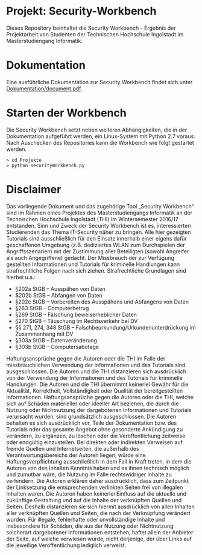 # Projekt: Security-Workbench
Dieses Repository beinhaltet die Security Workbench - Ergebnis der Projektarbeit von Studenten der Technischen Hochschule Ingolstadt im Masterstudiengang Informatik.

# Dokumentation
Eine ausführliche Dokumentation zur Security Workbench findet sich unter [Dokumentation/document.pdf](Dokumentation/document.pdf).

# Starten der Workbench
Die Security Workbench setzt neben weiteren Abhängigkeiten, die in der Dokumentation aufgeführt werden, ein Linux-System mit Python 2.7 voraus. Nach Auschecken des Repositories kann die Workbench wie folgt gestartet werden.

```
> cd Projekte
> python securityWorkbench.py
```

# Disclaimer
Das vorliegende Dokument und das zugehörige Tool „Security Workbench“ sind im Rahmen eines Projektes des Masterstudiengangs Informatik an der Technischen Hochschule Ingolstadt (THI) im Wintersemester 2016/17 entstanden. Sinn und Zweck der Security Workbench ist es, interessierten Studierenden das Thema IT-Security näher zu bringen. Alle hier gezeigten Tutorials sind ausschließlich für den Einsatz innerhalb einer eigens dafür geschaffenen Umgebung (z.B. dediziertes WLAN zum Durchspielen der Angriffsszenarien) mit der Zustimmung aller Beteiligten (sowohl Angreifer als auch Angegriffene) gedacht.
Der Missbrauch der zur Verfügung gestellten Informationen und Tutorials für kriminelle Handlungen kann strafrechtliche Folgen nach sich ziehen. Strafrechtliche Grundlagen sind hierbei u.a.:

* §202a StGB – Ausspähen von Daten
* $202b StGB – Abfangen von Daten
* §202c StGB – Vorbereiten des Ausspähens und Abfangens von Daten
* §263 StGB – Computerbetrug
* §269 StGB – Fälschung beweiserheblicher Daten
* §270 StGB – Täuschung im Rechtsverkehr bei DV
* §§ 271, 274, 348 StGB – Falschbeurkundung/Urkundenunterdrückung im Zusammenhang mit DV
* §303a StGB – Datenveränderung
* §303b StGB – Computersabotage

Haftungsansprüche gegen die Autoren oder die THI im Falle der missbräuchlichen Verwendung der Informationen und des Tutorials sind ausgeschlossen. Die Autoren und die THI distanzieren sich ausdrücklich von der Verwendung der Informationen und des Tutorials für kriminelle Handlungen. Die Autoren und die THI übernimmt keinerlei Gewähr für die Aktualität, Korrektheit, Vollständigkeit oder Qualität der bereitgestellten Informationen. Haftungsansprüche gegen die Autoren oder die THI, welche sich auf Schäden materieller oder ideeller Art beziehen, die durch die Nutzung oder Nichtnutzung der dargebotenen Informationen und Tutorials verursacht wurden, sind grundsätzlich ausgeschlossen. Die Autoren behalten es sich ausdrücklich vor, Teile der Dokumentation bzw. des Tutorials oder das gesamte Angebot ohne gesonderte Ankündigung zu verändern, zu ergänzen, zu löschen oder die Veröffentlichung zeitweise oder endgültig einzustellen. Bei direkten oder indirekten Verweisen auf fremde Quellen und Internetseiten, die außerhalb des Verantwortungsbereichs der Autoren liegen, würde eine Haftungsverpflichtung ausschließlich in dem Fall in Kraft treten, in dem die Autoren von den Inhalten Kenntnis haben und es ihnen technisch möglich und zumutbar wäre, die Nutzung im Falle rechtswidriger Inhalte zu verhindern. Die Autoren erklären daher ausdrücklich, dass zum Zeitpunkt der Linksetzung die entsprechenden verlinkten Seiten frei von illegalen Inhalten waren. Die Autoren haben keinerlei Einfluss auf die aktuelle und zukünftige Gestaltung und auf die Inhalte der verknüpften Quellen und Seiten. Deshalb distanzieren sie sich hiermit ausdrücklich von allen Inhalten aller verknüpften Quellen und Seiten, die nach der Verknüpfung verändert wurden. Für illegale, fehlerhafte oder unvollständige Inhalte und insbesondere für Schäden, die aus der Nutzung oder Nichtnutzung solcherart dargebotener Informationen entstehen, haftet allein der Anbieter der Seite, auf welche verwiesen wurde, nicht derjenige, der über Links auf die jeweilige Veröffentlichung lediglich verweist.

